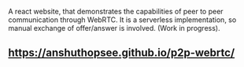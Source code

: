 A react website, that demonstrates the capabilities of peer to peer communication through WebRTC. It is a serverless implementation, so manual exchange of offer/answer is involved. (Work in progress).

## https://anshuthopsee.github.io/p2p-webrtc/